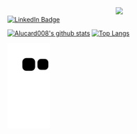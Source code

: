 <!-- ### Hi there 👋 -->

<div id="header" align="center">
  <img src="https://media.giphy.com/media/M9gbBd9nbDrOTu1Mqx/giphy.gif" width="100"/>
</div>

<div id="badges" align="left">
  <a href="https://www.linkedin.com/in/abdullah-masood-22a3b31a3/">
    <img src="https://img.shields.io/badge/LinkedIn-blue?style=for-the-badge&logo=linkedin&logoColor=white" alt="LinkedIn Badge"/>
  </a>
</div>


  [![Alucard008's github stats](https://github-readme-stats.vercel.app/api?username=Alucard008)](https://github.com/Alucard008/github-readme-stats)
  [![Top Langs](https://github-readme-stats.vercel.app/api/top-langs/?username=Alucard008)](https://github.com/Alucard008/github-readme-stats)


![Snake animation](https://github.com/Alucard008/Alucard008/blob/output/github-contribution-grid-snake.svg)

